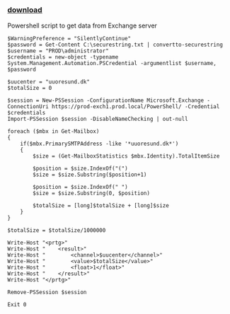 ﻿---
pid:            4113
poster:         Nicholas
title:          
date:           2013-04-17 11:45:09
format:         posh
parent:         0
parent:         0

---

# 

### [download](4113.ps1)

Powershell script to get data from Exchange server

```posh
$WarningPreference = "SilentlyContinue"
$password = Get-Content C:\securestring.txt | convertto-securestring
$username = "PROD\administrator"
$credentials = new-object -typename System.Management.Automation.PSCredential -argumentlist $username, $password

$uucenter = "uuoresund.dk"
$totalSize = 0

$session = New-PSSession -ConfigurationName Microsoft.Exchange -ConnectionUri https://prod-exch1.prod.local/PowerShell/ -Credential $credentials
Import-PSSession $session -DisableNameChecking | out-null

foreach ($mbx in Get-Mailbox) 
{
    if($mbx.PrimarySMTPAddress -like '*uuoresund.dk*')
    {
        $size = (Get-MailboxStatistics $mbx.Identity).TotalItemSize

        $position = $size.IndexOf("(")
        $size = $size.Substring($position+1)

        $position = $size.IndexOf(" ")
        $size = $size.Substring(0, $position)

        $totalSize = [long]$totalSize + [long]$size
    }
}

$totalSize = $totalSize/1000000

Write-Host "<prtg>"
Write-Host "    <result>"
Write-Host "        <channel>$uucenter</channel>"
Write-Host "        <value>$totalSize</value>"
Write-Host "        <float>1</float>"
Write-Host "    </result>"
Write-Host "</prtg>"

Remove-PSSession $session

Exit 0
```
